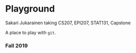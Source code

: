 # Playground
Sakari Jukarainen taking CS207, EPI207, STAT131, Capstone

A place to play with `git`.

### Fall 2019
